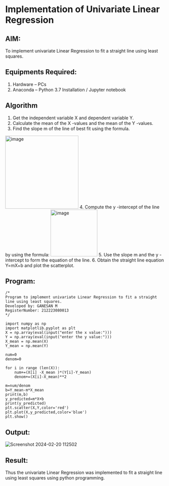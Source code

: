 # Implementation of Univariate Linear Regression
## AIM:
To implement univariate Linear Regression to fit a straight line using least squares.

## Equipments Required:
1. Hardware – PCs
2. Anaconda – Python 3.7 Installation / Jupyter notebook

## Algorithm
1. Get the independent variable X and dependent variable Y.
2. Calculate the mean of the X -values and the mean of the Y -values.
3. Find the slope m of the line of best fit using the formula. 
<img width="231" alt="image" src="https://user-images.githubusercontent.com/93026020/192078527-b3b5ee3e-992f-46c4-865b-3b7ce4ac54ad.png">
4. Compute the y -intercept of the line by using the formula:
<img width="148" alt="image" src="https://user-images.githubusercontent.com/93026020/192078545-79d70b90-7e9d-4b85-9f8b-9d7548a4c5a4.png">
5. Use the slope m and the y -intercept to form the equation of the line.
6. Obtain the straight line equation Y=mX+b and plot the scatterplot.



## Program:
```
/*
Program to implement univariate Linear Regression to fit a straight line using least squares.
Developed by: GANESAN M
RegisterNumber: 212223080013
*/

import numpy as np
import matplotlib.pyplot as plt
X = np.array(eval(input("enter the x value:")))
Y = np.array(eval(input("enter the y value:")))
X_mean = np.mean(X)
Y_mean = np.mean(Y)

num=0 
denom=0

for i in range (len(X)):
    num+=(X[i] -X_mean )*(Y[i]-Y_mean)
    denom+=(X[i]-X_mean)**2

m=num/denom
b=Y_mean-m*X_mean
print(m,b)
y_predicted=m*X+b
print(y_predicted)
plt.scatter(X,Y,color='red')
plt.plot(X,y_predicted,color='blue')
plt.show()
```

## Output:
![Screenshot 2024-02-20 112502](https://github.com/MOHAMEDFARIKH1/Find-the-best-fit-line-using-Least-Squares-Method/assets/160568234/5f41579a-47a5-4613-8e4f-67ea0fce8070)




## Result:
Thus the univariate Linear Regression was implemented to fit a straight line using least squares using python programming.
